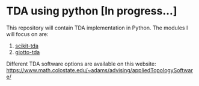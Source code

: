 # TDA using python [In progress...]
This repository will contain TDA implementation in Python. The modules I will focus on are:
1. [scikit-tda](https://docs.scikit-tda.org/en/latest/)
2. [giotto-tda](https://giotto-ai.github.io/gtda-docs/0.5.1/library.html)

Different TDA software options are available on this website: https://www.math.colostate.edu/~adams/advising/appliedTopologySoftware/
